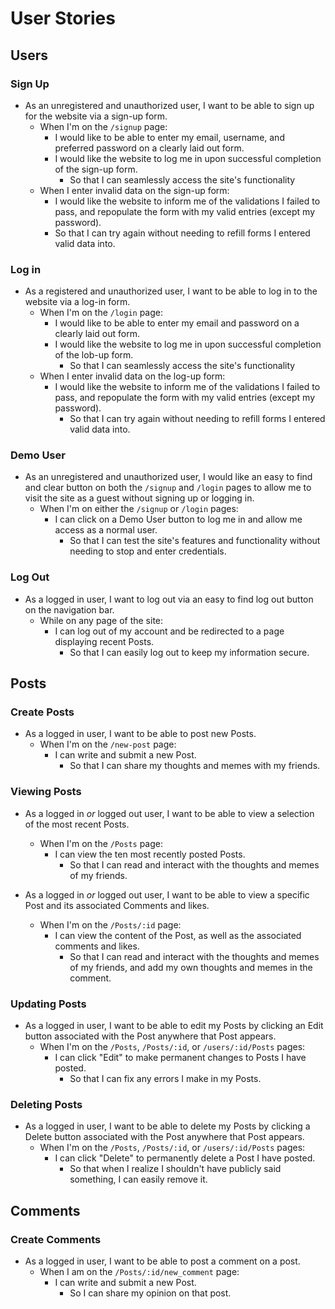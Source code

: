 # User Stories

## Users

### Sign Up

* As an unregistered and unauthorized user, I want to be able to sign up for the website via a sign-up form.
  * When I'm on the `/signup` page:
    * I would like to be able to enter my email, username, and preferred password on a clearly laid out form.
    * I would like the website to log me in upon successful completion of the sign-up form.
      * So that I can seamlessly access the site's functionality
  * When I enter invalid data on the sign-up form:
    * I would like the website to inform me of the validations I failed to pass, and repopulate the form with my valid entries (except my password).
    * So that I can try again without needing to refill forms I entered valid data into.

### Log in

* As a registered and unauthorized user, I want to be able to log in to the website via a log-in form.
  * When I'm on the `/login` page:
    * I would like to be able to enter my email and password on a clearly laid out form.
    * I would like the website to log me in upon successful completion of the lob-up form.
      * So that I can seamlessly access the site's functionality
  * When I enter invalid data on the log-up form:
    * I would like the website to inform me of the validations I failed to pass, and repopulate the form with my valid entries (except my password).
      * So that I can try again without needing to refill forms I entered valid data into.

### Demo User

* As an unregistered and unauthorized user, I would like an easy to find and clear button on both the `/signup` and `/login` pages to allow me to visit the site as a guest without signing up or logging in.
  * When I'm on either the `/signup` or `/login` pages:
    * I can click on a Demo User button to log me in and allow me access as a normal user.
      * So that I can test the site's features and functionality without needing to stop and enter credentials.

### Log Out

* As a logged in user, I want to log out via an easy to find log out button on the navigation bar.
  * While on any page of the site:
    * I can log out of my account and be redirected to a page displaying recent Posts.
      * So that I can easily log out to keep my information secure.

## Posts

### Create Posts

* As a logged in user, I want to be able to post new Posts.
  * When I'm on the `/new-post` page:
    * I can write and submit a new Post.
      * So that I can share my thoughts and memes with my friends.

### Viewing Posts

* As a logged in _or_ logged out user, I want to be able to view a selection of the most recent Posts.
  * When I'm on the `/Posts` page:
    * I can view the ten most recently posted Posts.
      * So that I can read and interact with the thoughts and memes of my friends.

* As a logged in _or_ logged out user, I want to be able to view a specific Post and its associated Comments and likes.
  * When I'm on the `/Posts/:id` page:
    * I can view the content of the Post, as well as the associated comments and likes.
      * So that I can read and interact with the thoughts and memes of my friends, and add my own thoughts and memes in the comment.

### Updating Posts

* As a logged in user, I want to be able to edit my Posts by clicking an Edit button associated with the Post anywhere that Post appears.
  * When I'm on the `/Posts`, `/Posts/:id`, or `/users/:id/Posts` pages:
    * I can click "Edit" to make permanent changes to Posts I have posted.
      * So that I can fix any errors I make in my Posts.

### Deleting Posts

* As a logged in user, I want to be able to delete my Posts by clicking a Delete button associated with the Post anywhere that Post appears.
  * When I'm on the `/Posts`, `/Posts/:id`, or `/users/:id/Posts` pages:
    * I can click "Delete" to permanently delete a Post I have posted.
      * So that when I realize I shouldn't have publicly said something, I can easily remove it.

## Comments

### Create Comments

* As a logged in user, I want to be able to post a comment on a post.
  * When I am on the `/Posts/:id/new_comment` page:
    * I can write and submit a new Post.
      * So I can share my opinion on that post.
